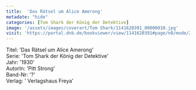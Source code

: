```yaml
---
title:  'Das Rätsel um Alice Amerong'
metadate: "hide"
categories: [Tom Shark der König der Detektive]
image: '/assets/images/coverart/Tom Shark/1141620391_00000010.jpg'
visit: 'https://portal.dnb.de/bookviewer/view/1141620391#page/n0/mode/2up'
---
```

Titel: 'Das Rätsel um Alice Amerong' <br>
Serie: 'Tom Shark der König der Detektive' <br>
Jahr: '1930' <br>
AutorIn: 'Pitt Strong' <br>
Band-Nr: '?' <br>
Verlag: ' Verlagshaus Freya'